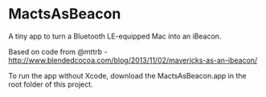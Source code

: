 MactsAsBeacon
=============

A tiny app to turn a Bluetooth LE-equipped Mac into an iBeacon.

Based on code from @mttrb - http://www.blendedcocoa.com/blog/2013/11/02/mavericks-as-an-ibeacon/

To run the app without Xcode, download the MactsAsBeacon.app in the root folder of this project.
